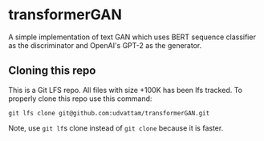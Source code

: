 # transformerGAN

A simple implementation of text GAN which uses BERT sequence classifier as the discriminator and OpenAI's GPT-2 as the generator.

## Cloning this repo

This is a Git LFS repo. All files with size +100K has been lfs tracked. To properly clone this repo use this command:
```
git lfs clone git@github.com:udvattam/transformerGAN.git
```
Note, use `git lf`s clone instead of `git clone` because it is faster.
